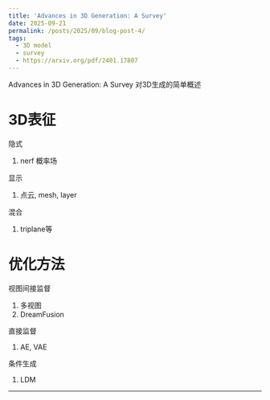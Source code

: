 ```yaml
---
title: 'Advances in 3D Generation: A Survey'
date: 2025-09-21
permalink: /posts/2025/09/blog-post-4/
tags:
  - 3D model
  - survey
  - https://arxiv.org/pdf/2401.17807
---
```


Advances in 3D Generation: A Survey
对3D生成的简单概述

3D表征
======

隐式

1. nerf 概率场

显示

1. 点云, mesh, layer

混合

1. triplane等

优化方法
======

视图间接监督

1. 多视图
2. DreamFusion

直接监督

1. AE, VAE

条件生成

1. LDM

------